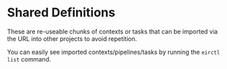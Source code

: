 # Shared Definitions

These are re-useable chunks of contexts or tasks that can be imported via the URL into other projects to avoid repetition.

You can easily see imported contexts/pipelines/tasks by running the `eirctl list` command.
